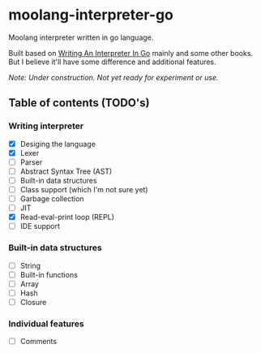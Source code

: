 # moolang-interpreter-go
Moolang interpreter written in go language.

Built based on [Writing An Interpreter In Go](https://interpreterbook.com/) mainly and some other books. But I believe it'll have some difference and additional features.

*Note: Under construction. Not yet ready for experiment or use.*

## Table of contents (TODO's)
### Writing interpreter
* [x] Desiging the language
* [x] Lexer
* [ ] Parser
* [ ] Abstract Syntax Tree (AST)
* [ ] Built-in data structures
* [ ] Class support (which I'm not sure yet)
* [ ] Garbage collection
* [ ] JIT
* [x] Read-eval-print loop (REPL)
* [ ] IDE support

### Built-in data structures
* [ ] String
* [ ] Built-in functions
* [ ] Array
* [ ] Hash
* [ ] Closure

### Individual features
* [ ] Comments